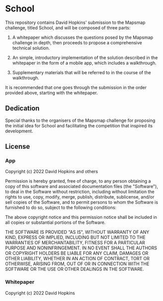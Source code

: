 # School

This repository contains David Hopkins' submission to the Mapsmap challenge, titled School, and will be composed of three parts:

1. A whitepaper which discusses the questions posed by the Mapsmap challenge in depth, then proceeds to propose a comprehensive technical solution.

2. An simple, introductory implementation of the solution described in the whitepaper in the form of a mobile app, which includes a walkthrough.

3. Supplementary materials that will be referred to in the course of the walkthrough.

It is recommended that one goes through the submission in the order provided above, starting with the whitepaper.

## Dedication

Special thanks to the organisers of the Mapsmap challenge for proposing the initial idea for School and facilitating the competition that inspired its development.

## License

### App

Copyright (c) 2022 David Hopkins and others

Permission is hereby granted, free of charge, to any person obtaining
a copy of this software and associated documentation files (the
"Software"), to deal in the Software without restriction, including
without limitation the rights to use, copy, modify, merge, publish,
distribute, sublicense, and/or sell copies of the Software, and to
permit persons to whom the Software is furnished to do so, subject to
the following conditions:

The above copyright notice and this permission notice shall be
included in all copies or substantial portions of the Software.

THE SOFTWARE IS PROVIDED "AS IS", WITHOUT WARRANTY OF ANY KIND,
EXPRESS OR IMPLIED, INCLUDING BUT NOT LIMITED TO THE WARRANTIES OF
MERCHANTABILITY, FITNESS FOR A PARTICULAR PURPOSE AND
NONINFRINGEMENT. IN NO EVENT SHALL THE AUTHORS OR COPYRIGHT HOLDERS BE
LIABLE FOR ANY CLAIM, DAMAGES OR OTHER LIABILITY, WHETHER IN AN ACTION
OF CONTRACT, TORT OR OTHERWISE, ARISING FROM, OUT OF OR IN CONNECTION
WITH THE SOFTWARE OR THE USE OR OTHER DEALINGS IN THE SOFTWARE.

### Whitepaper

Copyright (c) 2022 David Hopkins

